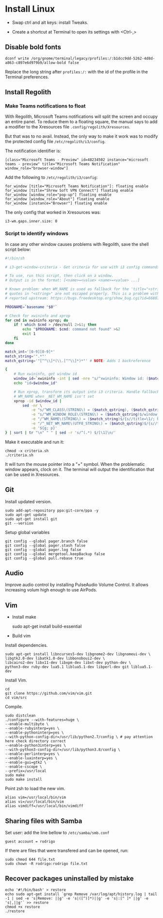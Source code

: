 # Install Linux

- Swap ctrl and alt keys: install Tweaks.

- Create a shortcut at Terminal to open its settings with <Ctrl-,>

## Disable bold fonts

```
dconf write /org/gnome/terminal/legacy/profiles:/:b1dcc9dd-5262-4d8d-a863-c897e6d979b9/allow-bold false
```

Replace the long string after `profiles:/:` with the id of the profile in the Terminal preferences.

## Install Regolith

### Make Teams notifications to float

With Regolith, Microsoft Teams notifications will split the screen and occupy an entire panel. To reduce them to a floating square, the manual says to add a modifier to the Xresources file `.config/regolith/Xresources`.

But that was to no avail. Instead, the only way to make it work was to modify the protected config file `/etc/regolith/i3/config`.

The notification identifier is:

```
[class="Microsoft Teams - Preview" id=48234502 instance="microsoft teams - preview" title="Microsoft Teams Notification" window_role="browser-window"]
```

Add the following to `/etc/regolith/i3/config`:

```
for_window [title="Microsoft Teams Notification"]: floating enable
for_window [title="Shrew Soft VPN Connect"] floating enable
for_window [window_role="pop-up"] floating enable
for_window [window_role="About"] floating enable
for_window [instance="Browser"] floating enable
```

The only config that worked in Xresources was:

```
i3-wm.gaps.inner.size: 0
```

### Script to identify windows

In case any other window causes problems with Regolith, save the shell script below:

```sh
#!/bin/sh

# i3-get-window-criteria - Get criteria for use with i3 config commands

# To use, run this script, then click on a window.
# Output is in the format: [<name>=<value> <name>=<value> ...]

# Known problem: when WM_NAME is used as fallback for the 'title="<string>"' criterion,
# quotes in "<string>" are not escaped properly. This is a problem with the output of `xprop`,
# reported upstream: https://bugs.freedesktop.org/show_bug.cgi?id=66807

PROGNAME=`basename "$0"`

# Check for xwininfo and xprop
for cmd in xwininfo xprop; do
    if ! which $cmd > /dev/null 2>&1; then
        echo "$PROGNAME: $cmd: command not found" >&2
        exit 1
    fi
done

match_int='[0-9][0-9]*'
match_string='".*"'
match_qstring='"[^"\\]*(\\.[^"\\]*)*"' # NOTE: Adds 1 backreference

{
    # Run xwininfo, get window id
    window_id=`xwininfo -int | sed -nre "s/^xwininfo: Window id: ($match_int) .*$/\1/p"`
    echo "id=$window_id"

    # Run xprop, transform its output into i3 criteria. Handle fallback to
    # WM_NAME when _NET_WM_NAME isn't set
    xprop -id $window_id |
        sed -nr \
            -e "s/^WM_CLASS\(STRING\) = ($match_qstring), ($match_qstring)$/instance=\1\nclass=\3/p" \
            -e "s/^WM_WINDOW_ROLE\(STRING\) = ($match_qstring)$/window_role=\1/p" \
            -e "/^WM_NAME\(STRING\) = ($match_string)$/{s//title=\1/; h}" \
            -e "/^_NET_WM_NAME\(UTF8_STRING\) = ($match_qstring)$/{s//title=\1/; h}" \
            -e '${g; p}'
} | sort | tr "\n" " " | sed -r 's/^(.*) $/[\1]\n/'
```

Make it executable and run it:

```
chmod -x criteria.sh
./criteria.sh
```

It will turn the mouse pointer into a "+" symbol. When the problematic window appears, clock on it. The terminal will output the identification that can be used in Xresources.

## Git

Install updated version.

```
sudo add-apt-repository ppa:git-core/ppa -y
sudo apt-get update
sudo apt-get install git
git --version
```

Setup global variables

```
git config --global pager.branch false
git config --global pager.stash false
git config --global pager.log false
git config --global mergetool.keepBackup false
git config --global pull.rebase true
```

## Audio

Improve audio control by installing PulseAudio Volume Control. It allows increasing volum high enough to use AirPods.

## Vim

- Install make

	sudo apt-get install build-essential

- Build vim

Install dependencies.

```
sudo apt-get install libncurses5-dev libgnome2-dev libgnomeui-dev \
libgtk2.0-dev libatk1.0-dev libbonoboui2-dev \
libcairo2-dev libx11-dev libxpm-dev libxt-dev python-dev \
python3-dev ruby-dev lua5.1 liblua5.1-dev libperl-dev git liblua5.1-dev
```

Install Vim.

```
cd
git clone https://github.com/vim/vim.git
cd vim/src
```

Compile.

```
sudo distclean
./configure --with-features=huge \
--enable-multibyte \
--enable-rubyinterp=yes \
--enable-pythoninterp=yes \
--with-python-config-dir=/usr/lib/python2.7/config \ # pay attention here check directory correct
--enable-python3interp=yes \
--with-python3-config-dir=/usr/lib/python3.8/config \
--enable-perlinterp=yes \
--enable-luainterp=yes \
--enable-gui=gtk2 \
--enable-cscope \
--prefix=/usr/local
sudo make
sudo make install
```

Point zsh to load the new vim.

```file:~/.zshrc
alias vim=/usr/local/bin/vim
alias vi=/usr/local/bin/vim
alias vimdiff=/usr/local/bin/vimdiff
```

## Sharing files with Samba

Set user: add the line bellow to `/etc/samba/smb.conf`

```
guest account = rodrigo
```

If there are files that were transfered and can be opened, run:

```
sudo chmod 644 file.txt
sudo chown -R rodrigo:rodrigo file.txt
```

## Recover packages uninstalled by mistake

```
echo '#!/bin/bash' > restore
echo sudo apt-get install `grep Remove /var/log/apt/history.log | tail -1 | sed -e 's|Remove: ||g' -e 's|([^)]*)||g' -e 's|:[^ ]* ||g' -e 's|,||g'` >> restore
chmod +x restore
./restore
```

